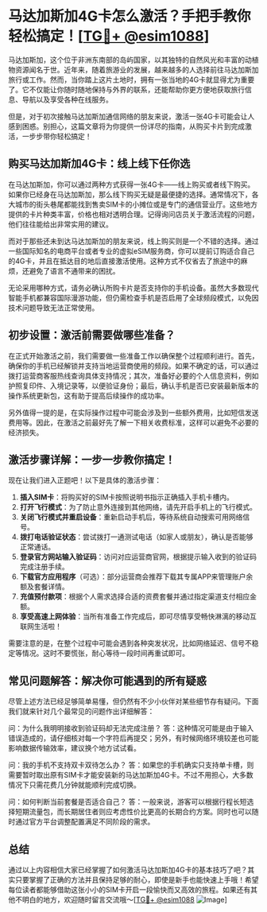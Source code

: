 # 马达加斯加4G卡怎么激活？手把手教你轻松搞定！[[TG💪+ @esim1088](https://t.me/s/esim1088)]

马达加斯加，这个位于非洲东南部的岛屿国家，以其独特的自然风光和丰富的动植物资源闻名于世。近年来，随着旅游业的发展，越来越多的人选择前往马达加斯加旅行或工作。然而，当你踏上这片土地时，拥有一张当地的4G卡就显得尤为重要了。它不仅能让你随时随地保持与外界的联系，还能帮助你更方便地获取旅行信息、导航以及享受各种在线服务。

但是，对于初次接触马达加斯加通信网络的朋友来说，激活一张4G卡可能会让人感到困惑。别担心，这篇文章将为你提供一份详尽的指南，从购买卡片到完成激活，一步步带你轻松搞定！

## 购买马达加斯加4G卡：线上线下任你选

在马达加斯加，你可以通过两种方式获得一张4G卡——线上购买或者线下购买。如果你已经身在马达加斯加，那么线下购买无疑是最便捷的选择。通常情况下，各大城市的街头巷尾都能找到售卖SIM卡的小摊位或是专门的通信营业厅。这些地方提供的卡片种类丰富，价格也相对透明合理。记得询问店员关于激活流程的问题，他们往往能给出非常实用的建议。

而对于那些还未到达马达加斯加的朋友来说，线上购买则是一个不错的选择。通过一些国际知名的电商平台或者专业的虚拟eSIM服务商，你可以提前订购适合自己的4G卡，并且在抵达目的地后直接激活使用。这种方式不仅省去了旅途中的麻烦，还避免了语言不通带来的困扰。

无论采用哪种方式，请务必确认所购卡片是否支持你的手机设备。虽然大多数现代智能手机都兼容国际漫游功能，但仍需检查手机是否启用了全球频段模式，以免因技术问题导致无法正常使用。

## 初步设置：激活前需要做哪些准备？

在正式开始激活之前，我们需要做一些准备工作以确保整个过程顺利进行。首先，确保你的手机已经解锁并支持当地运营商使用的频段。如果不确定的话，可以通过拨打运营商客服热线查询具体支持情况；其次，准备好必要的个人信息资料，例如护照复印件、入境记录等，以便验证身份；最后，确认手机是否已安装最新版本的操作系统更新包，这有助于提高后续操作的成功率。

另外值得一提的是，在实际操作过程中可能会涉及到一些额外费用，比如短信发送费用等。因此，在激活之前最好先了解一下相关收费标准，这样可以避免不必要的经济损失。

## 激活步骤详解：一步一步教你搞定！

现在让我们进入正题吧！以下是具体的激活步骤：

1. **插入SIM卡**：将购买好的SIM卡按照说明书指示正确插入手机卡槽内。
2. **打开飞行模式**：为了防止意外连接到其他网络，请先开启手机上的飞行模式。
3. **关闭飞行模式并重启设备**：重新启动手机后，等待系统自动搜索可用网络信号。
4. **拨打电话验证状态**：尝试拨打一通测试电话（如家人或朋友），确认是否能够正常通话。
5. **登录官方网站输入验证码**：访问对应运营商官网，根据提示输入收到的验证码完成注册手续。
6. **下载官方应用程序**（可选）：部分运营商会推荐下载其专属APP来管理账户余额及套餐详情。
7. **充值预付款项**：根据个人需求选择合适的资费套餐并通过指定渠道支付相应金额。
8. **享受高速上网体验**：当所有准备工作完成后，即可尽情享受畅快淋漓的移动互联网生活啦！

需要注意的是，在整个过程中可能会遇到各种突发状况，比如网络延迟、信号不稳定等情况。这时不要慌张，耐心等待一段时间再重试即可。

## 常见问题解答：解决你可能遇到的所有疑惑

尽管上述方法已经足够简单易懂，但仍然有不少小伙伴对某些细节存有疑问。下面我们就来针对几个最常见的问题作出详细解答：

问：为什么我明明接收到验证码却无法完成注册？
答：这种情况可能是由于输入错误造成的，请仔细核对每一个字符后再提交；另外，有时候网络环境较差也可能影响数据传输效率，建议换个地方试试看。

问：我的手机不支持双卡双待怎么办？
答：如果您的手机确实只支持单卡槽，则需要暂时取出原有SIM卡才能安装新的马达加斯加4G卡。不过不用担心，大多数情况下只需花费几分钟就能顺利完成切换。

问：如何判断当前套餐是否适合自己？
答：一般来说，游客可以根据行程长短选择短期流量包，而长期居住者则应考虑性价比更高的长期合约方案。同时也可以随时通过官方平台调整配置满足不同阶段的需求。

## 总结

通过以上内容相信大家已经掌握了如何激活马达加斯加4G卡的基本技巧了吧？其实只要掌握了正确的方法并且保持足够的耐心，即使是新手也能快速上手哦！希望每位读者都能够借助这张小小的SIM卡开启一段愉快而又高效的旅程。如果还有其他不明白的地方，欢迎随时留言交流哦～[[TG💪+ @esim1088](https://t.me/s/esim1088) ![Image](https://i.postimg.cc/4NQfJmqS/Snipaste-2025-05-13-00-14-12.png)]